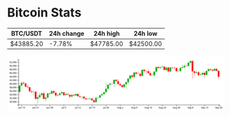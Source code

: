 # Bitcoin Stats

BTC/USDT|24h change|24h high|24h low|
|---|---|---|---|
|$43885.20|-7.78%|$47785.00|$42500.00|

<img src="./chart.svg">
